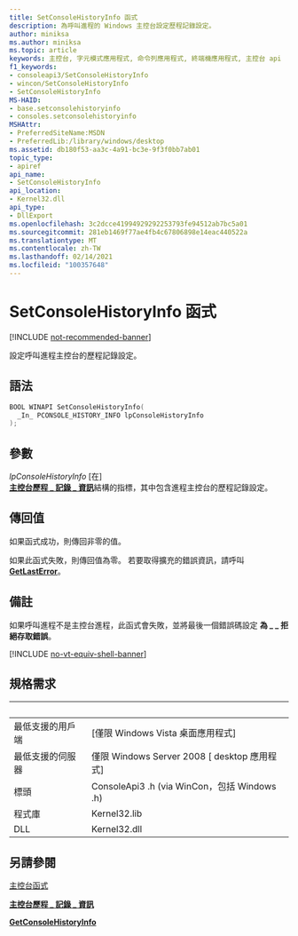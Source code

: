 ```yaml
---
title: SetConsoleHistoryInfo 函式
description: 為呼叫進程的 Windows 主控台設定歷程記錄設定。
author: miniksa
ms.author: miniksa
ms.topic: article
keywords: 主控台, 字元模式應用程式, 命令列應用程式, 終端機應用程式, 主控台 api
f1_keywords:
- consoleapi3/SetConsoleHistoryInfo
- wincon/SetConsoleHistoryInfo
- SetConsoleHistoryInfo
MS-HAID:
- base.setconsolehistoryinfo
- consoles.setconsolehistoryinfo
MSHAttr:
- PreferredSiteName:MSDN
- PreferredLib:/library/windows/desktop
ms.assetid: db180f53-aa3c-4a91-bc3e-9f3f0bb7ab01
topic_type:
- apiref
api_name:
- SetConsoleHistoryInfo
api_location:
- Kernel32.dll
api_type:
- DllExport
ms.openlocfilehash: 3c2dcce41994929292253793fe94512ab7bc5a01
ms.sourcegitcommit: 281eb1469f77ae4fb4c67806898e14eac440522a
ms.translationtype: MT
ms.contentlocale: zh-TW
ms.lasthandoff: 02/14/2021
ms.locfileid: "100357648"
---
```

# <a name="setconsolehistoryinfo-function"></a>SetConsoleHistoryInfo 函式

[!INCLUDE [not-recommended-banner](./includes/not-recommended-banner.md)]

設定呼叫進程主控台的歷程記錄設定。

## <a name="syntax"></a>語法

```C
BOOL WINAPI SetConsoleHistoryInfo(
  _In_ PCONSOLE_HISTORY_INFO lpConsoleHistoryInfo
);
```

## <a name="parameters"></a>參數

*lpConsoleHistoryInfo* \[在\]  
[**主控台歷程 \_ 記錄 \_ 資訊**](console-history-info.md)結構的指標，其中包含進程主控台的歷程記錄設定。

## <a name="return-value"></a>傳回值

如果函式成功，則傳回非零的值。

如果此函式失敗，則傳回值為零。 若要取得擴充的錯誤資訊，請呼叫 [**GetLastError**](/windows/win32/api/errhandlingapi/nf-errhandlingapi-getlasterror)。

## <a name="remarks"></a>備註

如果呼叫進程不是主控台進程，此函式會失敗，並將最後一個錯誤碼設定 **為 \_ \_ 拒絕存取錯誤**。

[!INCLUDE [no-vt-equiv-shell-banner](./includes/no-vt-equiv-shell-banner.md)]

## <a name="requirements"></a>規格需求

| &nbsp; | &nbsp; |
|-|-|
| 最低支援的用戶端 | \[僅限 Windows Vista 桌面應用程式\] |
| 最低支援的伺服器 | 僅限 Windows Server 2008 \[ desktop 應用程式\] |
| 標頭 | ConsoleApi3 .h (via WinCon，包括 Windows .h)  |
| 程式庫 | Kernel32.lib |
| DLL | Kernel32.dll |

## <a name="see-also"></a>另請參閱

[主控台函式](console-functions.md)

[**主控台歷程 \_ 記錄 \_ 資訊**](console-history-info.md)

[**GetConsoleHistoryInfo**](getconsolehistoryinfo.md)